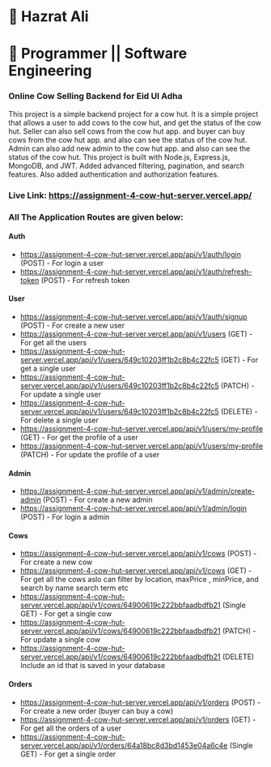# 🐯 Hazrat Ali

# 🦃 Programmer || Software Engineering


### Online Cow Selling Backend for Eid Ul Adha

This project is a simple backend project for a cow hut. It is a simple project that allows a user to add cows to the cow hut, and get the status of the cow hut. Seller can also sell cows from the cow hut app. and buyer can buy cows from the cow hut app. and also can see the status of the cow hut. Admin can also add new admin to the cow hut app. and also can see the status of the cow hut.  This project is built with Node.js, Express.js, MongoDB, and JWT. Added advanced filtering, pagination, and search features. Also added authentication and authorization features.

### Live Link: https://assignment-4-cow-hut-server.vercel.app/

### All The Application Routes are given below:


#### Auth
- https://assignment-4-cow-hut-server.vercel.app/api/v1/auth/login (POST) - For login a user
- https://assignment-4-cow-hut-server.vercel.app/api/v1/auth/refresh-token (POST) - For refresh token

#### User
- https://assignment-4-cow-hut-server.vercel.app/api/v1/auth/signup (POST) - For create a new user
- https://assignment-4-cow-hut-server.vercel.app/api/v1/users (GET) - For get all the users
- https://assignment-4-cow-hut-server.vercel.app/api/v1/users/649c10203ff1b2c8b4c22fc5 (GET) - For get a single user
- https://assignment-4-cow-hut-server.vercel.app/api/v1/users/649c10203ff1b2c8b4c22fc5 (PATCH) - For update a single user
- https://assignment-4-cow-hut-server.vercel.app/api/v1/users/649c10203ff1b2c8b4c22fc5 (DELETE) - For delete a single user
- https://assignment-4-cow-hut-server.vercel.app/api/v1/users/my-profile (GET) - For get the profile of a user
- https://assignment-4-cow-hut-server.vercel.app/api/v1/users/my-profile (PATCH) - For update the profile of a user


#### Admin
- https://assignment-4-cow-hut-server.vercel.app/api/v1/admin/create-admin (POST) - For create a new admin
- https://assignment-4-cow-hut-server.vercel.app/api/v1/admin/login (POST) - For login a admin

#### Cows

- https://assignment-4-cow-hut-server.vercel.app/api/v1/cows (POST) - For create a new cow
- https://assignment-4-cow-hut-server.vercel.app/api/v1/cows (GET) - For get all the cows aslo can filter by location, maxPrice , minPrice, and search by name search term etc 
- https://assignment-4-cow-hut-server.vercel.app/api/v1/cows/64900619c222bbfaadbdfb21 (Single GET) - For get a single cow
- https://assignment-4-cow-hut-server.vercel.app/api/v1/cows/64900619c222bbfaadbdfb21 (PATCH) - For update a single cow
- https://assignment-4-cow-hut-server.vercel.app/api/v1/cows/64900619c222bbfaadbdfb21 (DELETE) Include an id that is saved in your database
<!-- 
### Pagination and Filtering routes of Cows

- https://assignment-4-cow-hut-server.vercel.app/api/v1/cows?page=1&limit=10
- https://assignment-4-cow-hut-server.vercel.app/api/v1/cows?sortBy=price&sortOrder=asc
- https://assignment-4-cow-hut-server.vercel.app/api/v1/cows?minPrice=20000&maxPrice=70000
- https://assignment-4-cow-hut-server.vercel.app/api/v1/cows?location=Chattogram
- https://assignment-4-cow-hut-server.vercel.app/api/v1/cows?searchTerm=Cha -->

#### Orders

- https://assignment-4-cow-hut-server.vercel.app/api/v1/orders (POST) - For create a new order (buyer can buy a cow)
- https://assignment-4-cow-hut-server.vercel.app/api/v1/orders (GET) - For get all the orders of a user
- https://assignment-4-cow-hut-server.vercel.app/api/v1/orders/64a18bc8d3bd1453e04a6c4e (Single GET) - For get a single order
